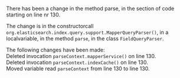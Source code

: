 There has been a change in the method parse, in the section of code starting on line nr 130.
  
The change is in the constructorcall ```org.elasticsearch.index.query.support.MapperQueryParser()```, in a localvariable, in the method ```parse```, in the class ```FieldQueryParser```.
  
The following changes have been made:  
Deleted invocation ```parseContext.mapperService()``` on line 130.  
Deleted invocation ```parseContext.indexCache()``` on line 130.  
Moved variable read ```parseContext``` from line 130 to line 130.  
